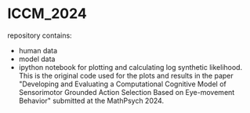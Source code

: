 # ICCM_2024
repository contains:
- human data
- model data
- ipython notebook for plotting and calculating log synthetic likelihood.\
This is the original code used for the plots and results in the paper "Developing and Evaluating a Computational Cognitive Model of Sensorimotor
Grounded Action Selection Based on Eye-movement Behavior" submitted at the MathPsych 2024.
